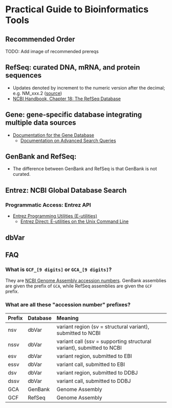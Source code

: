 # Practical Guide to Bioinformatics Tools

## Recommended Order
TODO: Add image of recommended prereqs

## RefSeq: curated DNA, mRNA, and protein sequences
- Updates denoted by increment to the numeric version after the decimal; e.g. NM_xxx.2 ([source](https://archive.is/W6CyS))
- [NCBI Handbook, Chapter 18: The RefSeq Database](https://www.ncbi.nlm.nih.gov/books/NBK21091/)

## Gene: gene-specific database integrating multiple data sources
- [Documentation for the Gene Database](https://www.ncbi.nlm.nih.gov/books/NBK3839/)
  - [Documentation on Advanced Search Queries](https://www.ncbi.nlm.nih.gov/books/NBK3841/)

## GenBank and RefSeq:
- The difference between GenBank and RefSeq is that GenBank is not curated.

## Entrez: NCBI Global Database Search

### Programmatic Access: Entrez API
- [Entrez Programming Utilities (E-utilities)](https://www.ncbi.nlm.nih.gov/books/NBK25501/)
  - [Entrez Direct: E-utilities on the Unix Command Line](https://www.ncbi.nlm.nih.gov/books/NBK179288/)

## dbVar

## FAQ

### What is `GCF_[9 digits]` or `GCA_[9 digits]`?
They are [NCBI Genome Assembly accession numbers](https://support.nlm.nih.gov/knowledgebase/article/KA-03451/en-us). GenBank assemblies are given the prefix of `GCA`, while RefSeq assemblies are given the `GCF` prefix.

### What are all these "accession number" prefixes?
|Prefix|Database|Meaning|
|:-----|:-------|:------|
|nsv|dbVar|variant region (sv = structural variant), submitted to NCBI|
|nssv|dbVar|variant call (ssv = supporting structural variant), submitted to NCBI|
|esv|dbVar|variant region, submitted to EBI|
|essv|dbVar|variant call, submitted to EBI|
|dsv|dbVar|variant region, submitted to DDBJ|
|dssv|dbVar|variant call, submitted to DDBJ|
|GCA|GenBank|Genome Assembly|
|GCF|RefSeq|Genome Assembly|

